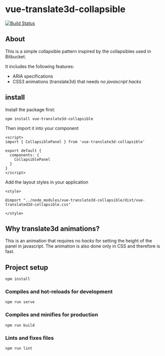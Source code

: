 # vue-translate3d-collapsible

[![Build Status](https://travis-ci.org/trelo-bifteki/vue-translate3d-collapsible.svg?branch=master)](https://travis-ci.org/trelo-bifteki/vue-translate3d-collapsible)

## About

This is a simple collapsible pattern inspired by the collapsibles used
in Bitbucket.

It includes the following features:
- ARIA specifications
- CSS3 animations (translate3d) that needs *no javascript hacks*

## install

Install the package first:

```
npm install vue-translate3d-collapsible
```
Then import it into your component

```
<script>
import { CollapsiblePanel } from 'vue-translate3d-collapsible'

export default {
  components: {
    CollapsiblePanel
  }
}
</script>
```

Add the layout styles in your application
```
<style>

@import "../node_modules/vue-translate3d-collapsible/dist/vue-translated3d-collapsible.css"

</style>
```
## Why translate3d animations?

This is an animation that requires no *hacks* for setting the height of the panel in
javascript. The animation is also done only in CSS and therefore is fast.

## Project setup
```
npm install
```

### Compiles and hot-reloads for development
```
npm run serve
```

### Compiles and minifies for production
```
npm run build
```

### Lints and fixes files
```
npm run lint
```
